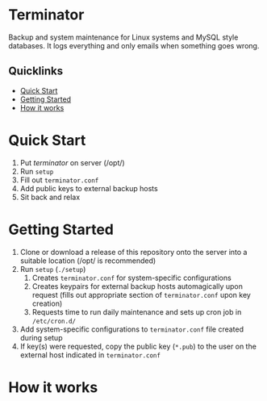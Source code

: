 # Terminator
Backup and system maintenance for Linux systems and MySQL style databases.    It logs everything and only emails when something goes wrong.

## Quicklinks
- [Quick Start](#quick-start)
- [Getting Started](#getting-started)
- [How it works](#how-it-works)

# Quick Start
1. Put *terminator* on server (/opt/)
2. Run ```setup```
3. Fill out ```terminator.conf```
4. Add public keys to external backup hosts
5. Sit back and relax

# Getting Started
1. Clone or download a release of this repository onto the server into a suitable location (/opt/ is recommended)
2. Run ```setup``` (```./setup```)
    1. Creates ```terminator.conf``` for system-specific configurations
    2. Creates keypairs for external backup hosts automagically upon request (fills out appropriate section of ```terminator.conf``` upon key creation)
    3. Requests time to run daily maintenance and sets up cron job in ```/etc/cron.d/```
3. Add system-specific configurations to ```terminator.conf``` file created during setup
4. If key(s) were requested, copy the public key (```*.pub```) to the user on the external host indicated in ```terminator.conf```

# How it works
